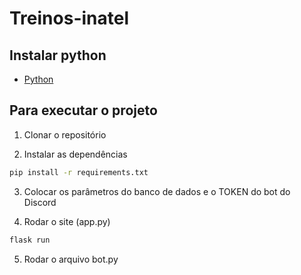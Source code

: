 # Treinos-inatel

## Instalar python
- [Python]([https://nodejs.org/en/](https://python.org.br/instalacao-windows/))

## Para executar o projeto
1. Clonar o repositório

2. Instalar as dependências
```bash
pip install -r requirements.txt
```

3. Colocar os parâmetros do banco de dados e o TOKEN do bot do Discord
   
4. Rodar o site (app.py)
```bash
flask run
```

5. Rodar o arquivo bot.py
